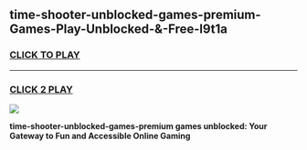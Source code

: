 
## time-shooter-unblocked-games-premium-Games-Play-Unblocked-&-Free-l9t1a
<h3>
<a href="https://premium76.site?title=time-shooter-unblocked-games-premium&ref=24A">CLICK TO PLAY</a></h3>
<hr>

<h3>
<a href="https://premium76.site?title=time-shooter-unblocked-games-premium&ref=24A">CLICK 2 PLAY</a>
  
</h3>

<a href="https://premium76.site?title=time-shooter-unblocked-games-premium&ref=24A"><img src="https://clearcache.store/games.png"></a>


**time-shooter-unblocked-games-premium games unblocked: Your Gateway to Fun and Accessible Online Gaming**
